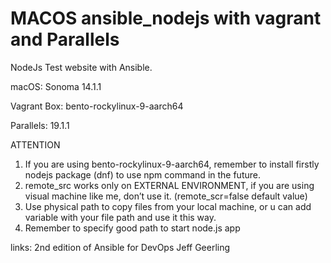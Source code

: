 # MACOS ansible_nodejs with vagrant and Parallels
NodeJs Test website with Ansible.

macOS: Sonoma 14.1.1

Vagrant Box: bento-rockylinux-9-aarch64

Parallels: 19.1.1

ATTENTION
1. If you are using bento-rockylinux-9-aarch64, remember to install firstly nodejs package (dnf) to use npm command in the future.
2. remote_src works only on EXTERNAL ENVIRONMENT, if you are using visual machine like me, don’t use it. (remote_scr=false default value)
3. Use physical path to copy files from your local machine, or u can add variable with your file path and use it this way.
4. Remember to specify good path to start node.js app

links: 2nd edition of Ansible for DevOps Jeff Geerling
